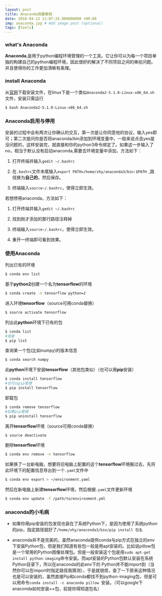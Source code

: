 ```yaml
---
layout: post
title: Anaconda简要教程
date: 2018-04-12 11:07:24.000000000 +09:00
img: anaconda.jpg # Add image post (optional)
tags: [tools]
---
```



### what's Anaconda

**Anaconda**,是用于python编程环境管理的一个工具。它让你可以为每一个项目单独的构建自己的python编程环境，因此很好的解决了不同项目之间的串扰问题。并且使得你的工作更加清晰有条理。


### install Anaconda
从[官网](https://www.anaconda.com/download/)下载安装文件，在linux下是一个类似`Anaconda2-5.1.0-Linux-x86_64.sh`文件，安装只需运行
```bash
$ bash Anaconda2-5.1.0-Linux-x86_64.sh 
```


### Anaconda启用与停用
安装的过程中会有两次让你确认的交互，第一次是让你同意他的协议，输入yes即可；第二次是问你是否将anaconda/bin添加到环境变量中，一般来说点击yes是没问题的，这样安装完，就直接和你的python3命令绑定了。如果这一步输入了no，相当于默认没有启动anaconda,需要去环境变量中添加，方法如下：

1. 打开终端并输入`gedit ~/.bashrc`

2. 在`.bashrc`文件末尾输入`export PATH=/home/xhy/anaconda3/bin:$PATH `,路径换为**自己的**，然后保存。

3. 终端输入`source~/.bashrc`，使得立即生效。

若想停用anaconda，方法如下：

1. 打开终端并输入`gedit ~/.bashrc`

2. 找到刚才添加的那行路径注释掉

3. 终端输入`source~/.bashrc`，使得立即生效。

4. 重开一终端即可看到效果。


### 使用Anaconda

列出已有的环境
```bash
$ conda env list
```

基于**python2**创建一个名为**tensorflow**的环境
```bash
$ conda create -n tensorflow python=2 
```

进入环境**tensorflow**（source可用conda替换）
```bash
$ source activate tensorflow
```

列出此**python**环境下已有的包
```bash
$ conda list
#或者 
$ pip list
```

查询某一个包(比如numpy)的版本信息
```bash
$ conda search numpy
```


此**python**环境下安装**tensorflow**（其他包类似）（也可以用**pip**安装）
```bash
$ conda install tensorflow 
#也可以pip管理
$ pip install tensorflow
```

卸载包
```bash
$ conda remove tensorflow
#如果pip管理
$ pip uninstall tensorflow
```

离开**tensorflow**环境（source可用conda替换）
```bash
$ source deactivate
```

删除**tensorflow**环境
```bash
$ conda env remove -n tensorflow
```

如果换了一台新电脑，想要将旧电脑上配置的这个**tensorflow**环境搬过去，先将此环境下的配置信息导出到一个`.yaml`文件中
```bash
$ conda env export > ~/environment.yaml 
```

然后在新电脑上新建**tensorflow**环境，然后根据`.yaml`文件更新环境
```bash
$ conda env update -f /path/to/environment.yml 
```


### anaconda的小毛病
- 如果你用pip安装的包发现也装在了系统Python下，是因为使用了系统python的pip，指定路径就好了`/home/xhy/anaconda3/bin/pip install 包名 `

- anaconda并不是完美的，虽然anaconda提供conda与pip方式在独立的env下安装Python包，但是我们知道有些包一般是用apt安装的。比如说pillow包是一个常用的Python图像处理包。但是一般安装这个包是用`sudo apt-get install python-imaging`命令安装。而apt安装的Python包默认安装在系统Python目录下，所以在anaconda的此env下的	Python并不能import到（当然你可以在import时指定路径我猜测），于是就很烦，查了一下原来这种情况也是可以安装的，虽然直接Pip和conda都找不到python-imaging包，但是可以用命令`conda install -c anaconda pillow `安装。（可以google下anaconda如何安装××包，前提你得知道包名）


